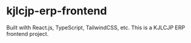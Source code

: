 # kjlcjp-erp-frontend
Built wilth React.js, TypeScript, TailwindCSS, etc. This is a KJLCJP ERP frontend project.
